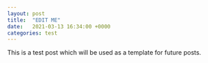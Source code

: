 ```yaml
---
layout: post
title:  "EDIT ME"
date:   2021-03-13 16:34:00 +0000
categories: test
---
```


  
This is a test post which will be used as a template for future posts. 
